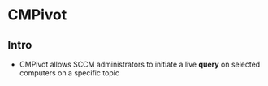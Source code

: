 # CMPivot

## Intro
* CMPivot allows SCCM administrators to initiate a live **query** on selected computers on a specific topic

##

